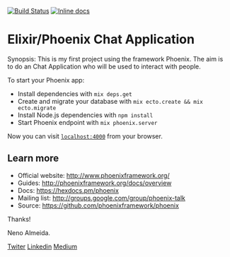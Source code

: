 
[![Build Status](https://travis-ci.org/neelamshah02/ChatApp.svg?branch=master)](https://travis-ci.org/neelamshah02/ChatApp)
[![Inline docs](http://inch-ci.org/github/rrrene/elixirstatus-web.svg?branch=master)](http://inch-ci.org/github/rrrene/elixirstatus-web)

# Elixir/Phoenix Chat Application

Synopsis:
 This is my first project using the framework Phoenix. The aim is to do an Chat Application who will be used to interact with people.  


To start your Phoenix app:

  * Install dependencies with `mix deps.get`
  * Create and migrate your database with `mix ecto.create && mix ecto.migrate`
  * Install Node.js dependencies with `npm install`
  * Start Phoenix endpoint with `mix phoenix.server`

Now you can visit [`localhost:4000`](http://localhost:4000) from your browser.


## Learn more

  * Official website: http://www.phoenixframework.org/
  * Guides: http://phoenixframework.org/docs/overview
  * Docs: https://hexdocs.pm/phoenix
  * Mailing list: http://groups.google.com/group/phoenix-talk
  * Source: https://github.com/phoenixframework/phoenix



Thanks!

Neno Almeida.

[Twiter](https://twitter.com/neniisky)
[Linkedin](https://br.linkedin.com/in/nenoalmeida)
[Medium](https://medium.com/@nenoalmeida)